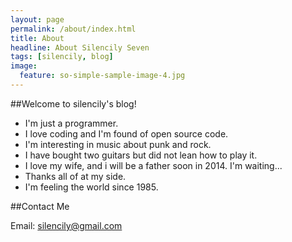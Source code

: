 ```yaml
---
layout: page
permalink: /about/index.html
title: About
headline: About Silencily Seven
tags: [silencily, blog]
image:
  feature: so-simple-sample-image-4.jpg
---
```


##Welcome to silencily's blog!

* I'm just a programmer.
* I love coding and I'm found of open source code.
* I'm interesting in music about punk and rock.
* I have bought two guitars but did not lean how to play it.
* I love my wife, and i will be a father soon in 2014. I'm waiting...
* Thanks all of at my side.
* I'm feeling the world since 1985.

##Contact Me

<label class="btn">Email: silencily@gmail.com</label>
